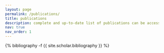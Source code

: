 ```yaml
---
layout: page
permalink: /publications/
title: publications
description: complete and up-to-date list of publications can be accessed via Google Scholar.
nav: true
nav_order: 1
---
```

<!-- _pages/publications.md -->
<div class="publications">

{% bibliography -f {{ site.scholar.bibliography }} %}

</div>
